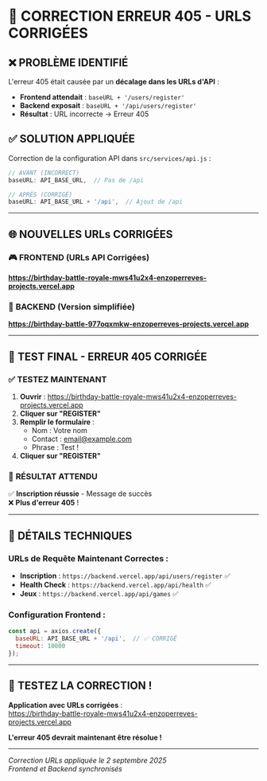 # 🔧 CORRECTION ERREUR 405 - URLS CORRIGÉES

## ❌ **PROBLÈME IDENTIFIÉ**
L'erreur 405 était causée par un **décalage dans les URLs d'API** :

- **Frontend attendait** : `baseURL + '/users/register'`
- **Backend exposait** : `baseURL + '/api/users/register'` 
- **Résultat** : URL incorrecte → Erreur 405

## ✅ **SOLUTION APPLIQUÉE**
Correction de la configuration API dans `src/services/api.js` :
```javascript
// AVANT (INCORRECT)
baseURL: API_BASE_URL,  // Pas de /api

// APRÈS (CORRIGÉ)
baseURL: API_BASE_URL + '/api',  // Ajout de /api
```

---

## 🌐 **NOUVELLES URLs CORRIGÉES**

### 🎮 **FRONTEND (URLs API Corrigées)**
**https://birthday-battle-royale-mws41u2x4-enzoperreves-projects.vercel.app**

### 🔧 **BACKEND (Version simplifiée)**  
**https://birthday-battle-977oqxmkw-enzoperreves-projects.vercel.app**

---

## 🧪 **TEST FINAL - ERREUR 405 CORRIGÉE**

### ✅ **TESTEZ MAINTENANT**

1. **Ouvrir** : https://birthday-battle-royale-mws41u2x4-enzoperreves-projects.vercel.app
2. **Cliquer sur "REGISTER"**
3. **Remplir le formulaire** :
   - Nom : Votre nom
   - Contact : email@example.com
   - Phrase : Test !
4. **Cliquer sur "REGISTER"**

### 🎯 **RÉSULTAT ATTENDU**
✅ **Inscription réussie** - Message de succès  
❌ **Plus d'erreur 405** !

---

## 🔧 **DÉTAILS TECHNIQUES**

### **URLs de Requête Maintenant Correctes :**
- **Inscription** : `https://backend.vercel.app/api/users/register` ✅
- **Health Check** : `https://backend.vercel.app/api/health` ✅
- **Jeux** : `https://backend.vercel.app/api/games` ✅

### **Configuration Frontend :**
```javascript
const api = axios.create({
  baseURL: API_BASE_URL + '/api',  // ✅ CORRIGÉ
  timeout: 10000
});
```

---

## 🎉 **TESTEZ LA CORRECTION !**

**Application avec URLs corrigées** :  
https://birthday-battle-royale-mws41u2x4-enzoperreves-projects.vercel.app

**L'erreur 405 devrait maintenant être résolue !**

---

*Correction URLs appliquée le 2 septembre 2025*  
*Frontend et Backend synchronisés*
